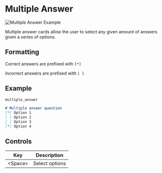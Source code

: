 # Multiple Answer

![Multiple Answer Example]()

Multiple answer cards allow the user to select any given amount of answers given a 
series of options.

## Formatting

Correct answers are prefixed with `[*]`

Incorrect answers are prefixed with `[ ]`

## Example

```md
multiple_answer

# Multiple answer question
[*] Option 1
[ ] Option 2
[ ] Option 3
[*] Option 4
```

## Controls

| Key     | Description    |
|---------|----------------|
| \<Space\> | Select options |
